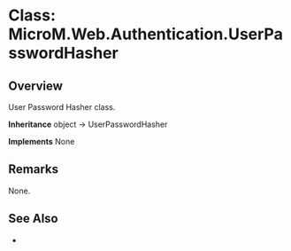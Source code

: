 # Class: MicroM.Web.Authentication.UserPasswordHasher
## Overview
User Password Hasher class.

**Inheritance**
object -> UserPasswordHasher

**Implements**
None

## Remarks
None.

## See Also
-
